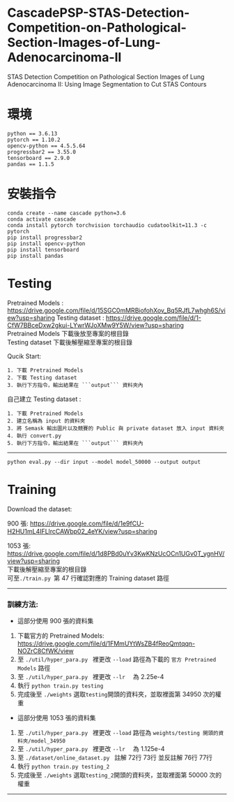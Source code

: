 # CascadePSP-STAS-Detection-Competition-on-Pathological-Section-Images-of-Lung-Adenocarcinoma-II
STAS Detection Competition on Pathological Section Images of Lung Adenocarcinoma II: Using Image Segmentation to Cut STAS Contours
# 環境
```
python == 3.6.13
pytorch == 1.10.2
opencv-python == 4.5.5.64
progressbar2 == 3.55.0
tensorboard == 2.9.0
pandas == 1.1.5
```
# 安裝指令
```
conda create --name cascade python=3.6
conda activate cascade
conda install pytorch torchvision torchaudio cudatoolkit=11.3 -c pytorch
pip install progressbar2
pip install opencv-python
pip install tensorboard
pip install pandas
```

# Testing
Pretrained Models : https://drive.google.com/file/d/15SGC0mMRBiofohXov_Bq5RJfL7whgh6S/view?usp=sharing
Testing dataset : https://drive.google.com/file/d/1-CfW7BBceDxw2gkui-LYwrWJoXMw9Y5W/view?usp=sharing   
Pretrained Models 下載後放至專案的根目錄   
Testing dataset 下載後解壓縮至專案的根目錄

Qucik Start:
```
1. 下載 Pretrained Models
2. 下載 Testing dataset
3. 執行下方指令，輸出結果在 ```output``` 資料夾內
```

自己建立 Testing dataset :
```
1. 下載 Pretrained Models
2. 建立名稱為 input 的資料夾
3. 將 Semask 輸出圖片以及競賽的 Public 與 private dataset 放入 input 資料夾
4. 執行 convert.py
5. 執行下方指令，輸出結果在 ```output``` 資料夾內
```

------------
```
python eval.py --dir input --model model_50000 --output output
```
# Training
Download the dataset:

900 張: https://drive.google.com/file/d/1e9fCU-H2HU1mL4IFLlrcCAWbp02_4eYK/view?usp=sharing

1053 張: https://drive.google.com/file/d/1d8PBd0uYv3KwKNzUcOCn1UGv0T_ygnHV/view?usp=sharing   
下載後解壓縮至專案的根目錄   
可至```./train.py ```第 47 行確認對應的 Training dataset 路徑

------------
### 訓練方法:
- 這部分使用 900 張的資料集
1. 下載官方的 Pretrained Models: https://drive.google.com/file/d/1FMmUYtWsZB4fReoQmtqqn-NOZrC8CfWK/view
2. 至 ```./util/hyper_para.py ``` 裡更改  ```--load``` 路徑為下載的 ```官方 Pretrained Models``` 路徑
3. 至 ```./util/hyper_para.py ``` 裡更改  ```--lr  ``` 為 2.25e-4
5. 執行  ```python train.py testing ```
6. 完成後至 ```./weights``` 選取```testing```開頭的資料夾，並取裡面第 34950 次的權重
- 這部分使用 1053 張的資料集
1. 至 ```./util/hyper_para.py ``` 裡更改  ```--load``` 路徑為 ```weights/testing 開頭的資料夾/model_34950 ```
2. 至 ```./util/hyper_para.py ``` 裡更改  ```--lr  ``` 為 1.125e-4
3. 至 ```./dataset/online_dataset.py ``` 註解 72行 73行 並反註解 76行 77行
4. 執行  ```python train.py testing_2 ```
5. 完成後至 ```./weights``` 選取```testing_2```開頭的資料夾，並取裡面第 50000 次的權重

------------


